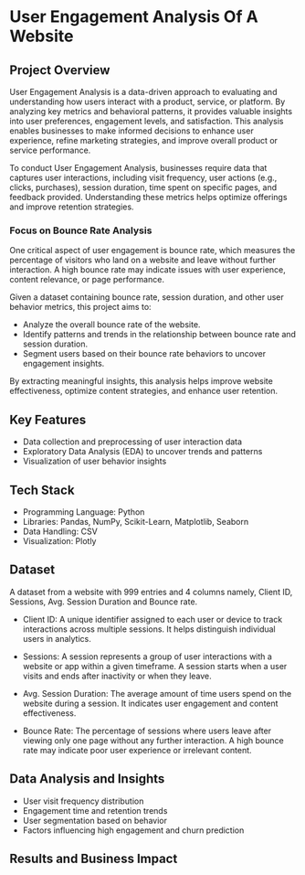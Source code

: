 # User Engagement Analysis Of A Website

## Project Overview  

User Engagement Analysis is a data-driven approach to evaluating and understanding how users interact with a product, service, or platform. By analyzing key metrics and behavioral patterns, it provides valuable insights into user preferences, engagement levels, and satisfaction. This analysis enables businesses to make informed decisions to enhance user experience, refine marketing strategies, and improve overall product or service performance.  

To conduct User Engagement Analysis, businesses require data that captures user interactions, including visit frequency, user actions (e.g., clicks, purchases), session duration, time spent on specific pages, and feedback provided. Understanding these metrics helps optimize offerings and improve retention strategies.  

###  Focus on Bounce Rate Analysis  
One critical aspect of user engagement is bounce rate, which measures the percentage of visitors who land on a website and leave without further interaction. A high bounce rate may indicate issues with user experience, content relevance, or page performance.  

Given a dataset containing bounce rate, session duration, and other user behavior metrics, this project aims to:  
- Analyze the overall bounce rate of the website.  
- Identify patterns and trends in the relationship between bounce rate and session duration.  
- Segment users based on their bounce rate behaviors to uncover engagement insights.  

By extracting meaningful insights, this analysis helps improve website effectiveness, optimize content strategies, and enhance user retention. 

## Key Features
- Data collection and preprocessing of user interaction data
- Exploratory Data Analysis (EDA) to uncover trends and patterns
- Visualization of user behavior insights

## Tech Stack
- Programming Language: Python
- Libraries: Pandas, NumPy, Scikit-Learn, Matplotlib, Seaborn
- Data Handling: CSV 
- Visualization:  Plotly

## Dataset
A dataset from a website with 999 entries and 4 columns namely, Client ID, Sessions, Avg. Session Duration and Bounce rate.
- Client ID: A unique identifier assigned to each user or device to track interactions across multiple sessions. It helps distinguish individual users in analytics.

- Sessions: A session represents a group of user interactions with a website or app within a given timeframe. A session starts when a user visits and ends after inactivity or when they leave.

- Avg. Session Duration: The average amount of time users spend on the website during a session. It indicates user engagement and content effectiveness.

- Bounce Rate: The percentage of sessions where users leave after viewing only one page without any further interaction. A high bounce rate may indicate poor user experience or irrelevant content.

## Data Analysis and Insights
- User visit frequency distribution
- Engagement time and retention trends
- User segmentation based on behavior
- Factors influencing high engagement and churn prediction

## Results and Business Impact

